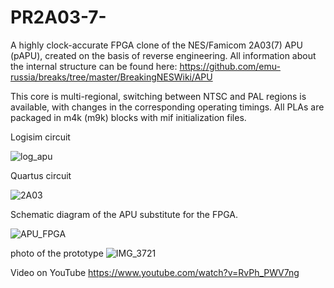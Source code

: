 # PR2A03-7-
A highly clock-accurate FPGA clone of the NES/Famicom 2A03(7) APU (pAPU), created on the basis of reverse engineering.
All information about the internal structure can be found here: https://github.com/emu-russia/breaks/tree/master/BreakingNESWiki/APU

This core is multi-regional, switching between NTSC and PAL regions is available, with changes in the corresponding operating timings.
All PLAs are packaged in m4k (m9k) blocks with mif initialization files.

Logisim circuit

![log_apu](https://github.com/user-attachments/assets/78ef75a8-97a3-4940-8f28-53695477715c)

Quartus circuit

![2A03](https://github.com/user-attachments/assets/e8e01169-2a0a-4783-9857-be901dfbe9ec)

Schematic diagram of the APU substitute for the FPGA.

![APU_FPGA](https://github.com/user-attachments/assets/f7026199-473b-4ed7-bc45-875fdd8c4e4f)


photo of the prototype
![IMG_3721](https://github.com/user-attachments/assets/31153b5e-ec24-44a8-aef4-3f64d3672bc4)

Video on YouTube https://www.youtube.com/watch?v=RvPh_PWV7ng

